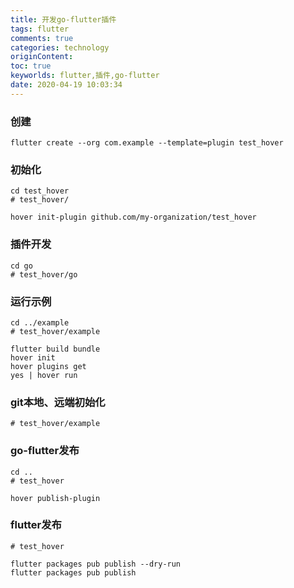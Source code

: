 ```yaml
---
title: 开发go-flutter插件
tags: flutter
comments: true
categories: technology
originContent: 
toc: true
keyworlds: flutter,插件,go-flutter
date: 2020-04-19 10:03:34
---
```



### 创建

```
flutter create --org com.example --template=plugin test_hover
```

### 初始化

```
cd test_hover
# test_hover/

hover init-plugin github.com/my-organization/test_hover
```

### 插件开发

```
cd go
# test_hover/go
```

### 运行示例

```
cd ../example
# test_hover/example

flutter build bundle
hover init
hover plugins get
yes | hover run
```

### git本地、远端初始化

```
# test_hover/example
```

### go-flutter发布

```
cd ..
# test_hover

hover publish-plugin
```

### flutter发布

```
# test_hover

flutter packages pub publish --dry-run
flutter packages pub publish
```